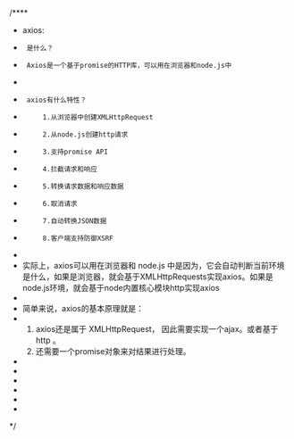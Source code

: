 /****
 * axios:
 *      是什么？
 *      Axios是一个基于promise的HTTP库，可以用在浏览器和node.js中
 * 
 *      axios有什么特性？
 *          1.从浏览器中创建XMLHttpRequest
 *          2.从node.js创建http请求
 *          3.支持promise API
 *          4.拦截请求和响应
 *          5.转换请求数据和响应数据
 *          6.取消请求
 *          7.自动转换JSON数据
 *          8.客户端支持防御XSRF
 * 
 *   实际上，axios可以用在浏览器和 node.js 中是因为，它会自动判断当前环境是什么，如果是浏览器，就会基于XMLHttpRequests实现axios。如果是node.js环境，就会基于node内置核心模块http实现axios
 * 
 * 简单来说，axios的基本原理就是：
 * 1. axios还是属于 XMLHttpRequest， 因此需要实现一个ajax。或者基于http 。
   2. 还需要一个promise对象来对结果进行处理。
 * 
 * 
 * 
 * 
 * 
 * 
 */
